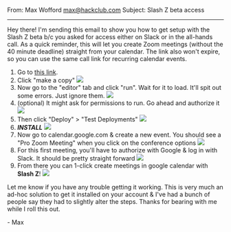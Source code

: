 From: Max Wofford <max@hackclub.com>
Subject: Slash Z beta access

---

Hey there! I'm sending this email to show you how to get setup with the Slash Z beta b/c you asked for access either on Slack or in the all-hands call. As a quick reminder, this will let you create Zoom meetings (without the 40 minute deadline) straight from your calendar. The link also won't expire, so you can use the same call link for recurring calendar events.

1. Go to [this link](https://script.google.com/home/projects/14PfIgZFtzMCQ8pcOfSR-mzGi52IjcU_fKc645BUgrxq0mo7_m6W2Qc0x).
2. Click "make a copy"
   ![](https://cloud-p3e2l7hgl-hack-club-bot.vercel.app/7screen_shot_2021-03-10_at_11.05.46_am.png)
3. Now go to the "editor" tab and click "run". Wait for it to load. It'll spit out some errors. Just ignore them.
   ![](https://cloud-p3e2l7hgl-hack-club-bot.vercel.app/6screen_shot_2021-03-10_at_11.08.32_am.png)
4. (optional) It might ask for permissions to run. Go ahead and authorize it
   ![](https://cloud-p3e2l7hgl-hack-club-bot.vercel.app/5screen_shot_2021-03-10_at_11.20.19_am.png)
5. Then click "Deploy" > "Test Deployments"
   ![](https://cloud-p3e2l7hgl-hack-club-bot.vercel.app/4screen_shot_2021-03-10_at_11.13.22_am.png)
6. ***INSTALL***
   ![](https://cloud-p3e2l7hgl-hack-club-bot.vercel.app/3screen_shot_2021-03-10_at_11.15.03_am.png)
7. Now go to calendar.google.com & create a new event. You should see a "Pro Zoom Meeting" when you click on the conference options
   ![](https://cloud-p3e2l7hgl-hack-club-bot.vercel.app/2screen_shot_2021-03-10_at_11.23.18_am.png)
8. For this first meeting, you'll have to authorize with Google & log in with Slack. It should be pretty straight forward
   ![](https://cloud-p3e2l7hgl-hack-club-bot.vercel.app/1login_step.png)
9. From there you can 1-click create meetings in google calendar with **Slash Z**!
   ![](https://cloud-p3e2l7hgl-hack-club-bot.vercel.app/0screen_shot_2021-03-10_at_11.58.12_am.png)


Let me know if you have any trouble getting it working. This is very much an ad-hoc solution to get it installed on your account & I've had a bunch of people say they had to slightly alter the steps. Thanks for bearing with me while I roll this out.

\- Max
